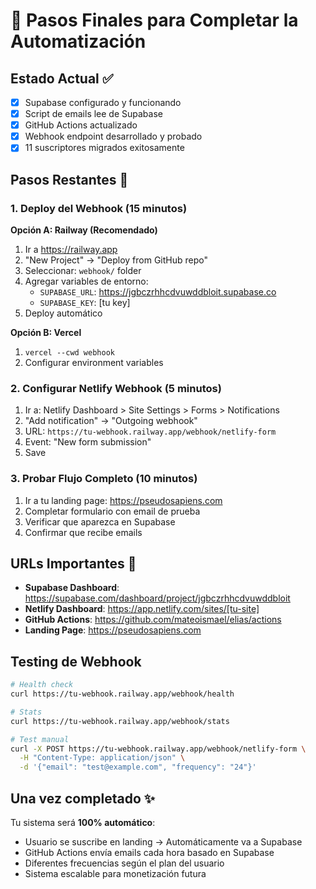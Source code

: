 # 🚀 Pasos Finales para Completar la Automatización

## Estado Actual ✅
- [x] Supabase configurado y funcionando
- [x] Script de emails lee de Supabase  
- [x] GitHub Actions actualizado
- [x] Webhook endpoint desarrollado y probado
- [x] 11 suscriptores migrados exitosamente

## Pasos Restantes 🔄

### 1. Deploy del Webhook (15 minutos)

**Opción A: Railway (Recomendado)**
1. Ir a https://railway.app
2. "New Project" → "Deploy from GitHub repo"
3. Seleccionar: `webhook/` folder
4. Agregar variables de entorno:
   - `SUPABASE_URL`: https://jgbczrhhcdvuwddbloit.supabase.co
   - `SUPABASE_KEY`: [tu key]
5. Deploy automático

**Opción B: Vercel** 
1. `vercel --cwd webhook`
2. Configurar environment variables

### 2. Configurar Netlify Webhook (5 minutos)

1. Ir a: Netlify Dashboard > Site Settings > Forms > Notifications
2. "Add notification" → "Outgoing webhook"  
3. URL: `https://tu-webhook.railway.app/webhook/netlify-form`
4. Event: "New form submission"
5. Save

### 3. Probar Flujo Completo (10 minutos)

1. Ir a tu landing page: https://pseudosapiens.com
2. Completar formulario con email de prueba
3. Verificar que aparezca en Supabase
4. Confirmar que recibe emails

## URLs Importantes 🔗

- **Supabase Dashboard**: https://supabase.com/dashboard/project/jgbczrhhcdvuwddbloit
- **Netlify Dashboard**: https://app.netlify.com/sites/[tu-site]
- **GitHub Actions**: https://github.com/mateoismael/elias/actions
- **Landing Page**: https://pseudosapiens.com

## Testing de Webhook

```bash
# Health check
curl https://tu-webhook.railway.app/webhook/health

# Stats
curl https://tu-webhook.railway.app/webhook/stats

# Test manual
curl -X POST https://tu-webhook.railway.app/webhook/netlify-form \
  -H "Content-Type: application/json" \
  -d '{"email": "test@example.com", "frequency": "24"}'
```

## Una vez completado ✨

Tu sistema será **100% automático**:
- Usuario se suscribe en landing → Automáticamente va a Supabase
- GitHub Actions envía emails cada hora basado en Supabase  
- Diferentes frecuencias según el plan del usuario
- Sistema escalable para monetización futura